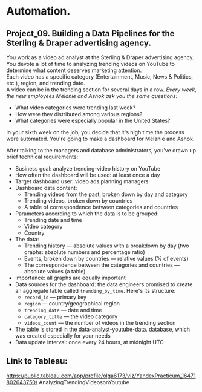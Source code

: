 # Automation.
## Project_09. Building a Data Pipelines for the Sterling &amp; Draper advertising agency.

You work as a video ad analyst at the Sterling & Draper advertising agency. You devote a lot of time to analyzing trending videos on YouTube to determine what content deserves marketing attention.<br>
Each video has a specific category (Entertainment, Music, News & Politics, etc.), region, and trending date.<br>
A video can be in the trending section for several days in a row.
*Every week, the new employees Melanie and Ashok ask you the same questions:*
- What video categories were trending last week?
- How were they distributed among various regions?
- What categories were especially popular in the United States? <br>

In your sixth week on the job, you decide that it's high time the process were automated. You're going to make a dashboard for Melanie and Ashok.

After talking to the managers and database administrators, you've drawn up brief technical requirements:<br>
- Business goal: analyze trending-video history on YouTube
- How often the dashboard will be used: at least once a day
- Target dashboard user: video ads planning managers
- Dashboard data content:
  - Trending videos from the past, broken down by day and category
  - Trending videos, broken down by countries
  - A table of correspondence between categories and countries
- Parameters according to which the data is to be grouped:
  - Trending date and time
  - Video category
  - Country
- The data:
  - Trending history — absolute values with a breakdown by day (two graphs: absolute numbers and percentage ratio)
  - Events, broken down by countries — relative values (% of events)
  - The correspondence between the categories and countries — absolute values (a table)
- Importance: all graphs are equally important
- Data sources for the dashboard: the data engineers promised to create an aggregate table called ```trending_by_time```. Here's its structure:
  - ```record_id``` — primary key
  - ```region``` — country/geographical region
  - ```trending_date``` — date and time
  - ```category_title``` — the video category
  - ```videos_count``` — the number of videos in the trending section
- The table is stored in the data-analyst-youtube-data. database, which was created especially for your needs
- Data update interval: once every 24 hours, at midnight UTC


## Link to Tableau:
https://public.tableau.com/app/profile/olga6173/viz/YandexPracticum_16471802643750/ AnalyzingTrendingVideosonYoutube
